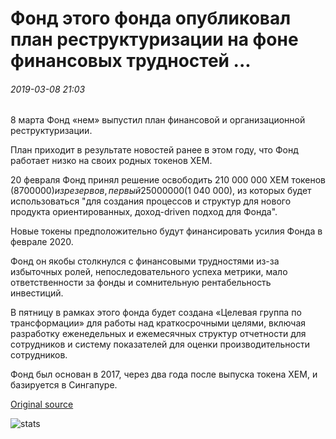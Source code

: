 # Фонд этого фонда опубликовал план реструктуризации на фоне финансовых трудностей ...

###### 2019-03-08 21:03

8 марта Фонд «нем» выпустил план финансовой и организационной реструктуризации.

План приходит в результате новостей ранее в этом году, что Фонд работает низко на своих родных токенов XEM.

20 февраля Фонд принял решение освободить 210 000 000 XEM токенов ($8 700 000) из резервов, первый 25 000 000 ($1 040 000), из которых будет использоваться "для создания процессов и структур для нового продукта ориентированных, доход-driven подход для Фонда".

Новые токены предположительно будут финансировать усилия Фонда в феврале 2020.

Фонд он якобы столкнулся с финансовыми трудностями из-за избыточных ролей, непоследовательного успеха метрики, мало ответственности за фонды и сомнительную рентабельность инвестиций.

В пятницу в рамках этого фонда будет создана «Целевая группа по трансформации» для работы над краткосрочными целями, включая разработку еженедельных и ежемесячных структур отчетности для сотрудников и систему показателей для оценки производительности сотрудников.

Фонд был основан в 2017, через два года после выпуска токена XEM, и базируется в Сингапуре.

[Original source](https://cointelegraph.com/news/nem-foundation-releases-restructuring-plan-amid-financial-difficulties)

![stats](https://c.statcounter.com/11760860/0/a89fa40b/1/ "stats")